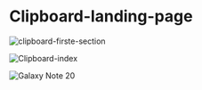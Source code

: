 # Clipboard-landing-page

![clipboard-firste-section](https://github.com/randjelovic-jelena/Clipboard-landing-page/assets/125824089/5cd47af7-280e-45e3-b6cd-3a0e72e0d51a)

![Clipboard-index](https://github.com/randjelovic-jelena/Clipboard-landing-page/assets/125824089/733869ad-f0de-4a99-8a96-5a8a6e2d797d)

![Galaxy Note 20](https://github.com/randjelovic-jelena/Clipboard-landing-page/assets/125824089/10fb8f7b-fce6-4ef7-a34d-4c170450a347)


